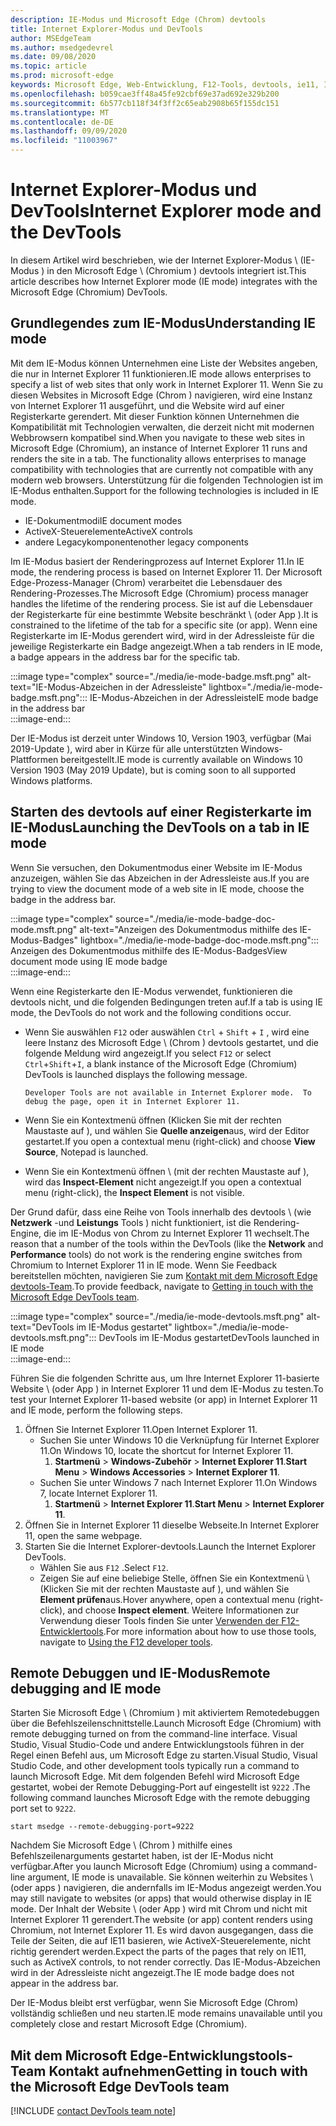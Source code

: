 ```yaml
---
description: IE-Modus und Microsoft Edge (Chrom) devtools
title: Internet Explorer-Modus und DevTools
author: MSEdgeTeam
ms.author: msedgedevrel
ms.date: 09/08/2020
ms.topic: article
ms.prod: microsoft-edge
keywords: Microsoft Edge, Web-Entwicklung, F12-Tools, devtools, ie11, Internet Explorer 11, IE-Modus
ms.openlocfilehash: b059cae3ff48a45fe92cbf69e37ad692e329b200
ms.sourcegitcommit: 6b577cb118f34f3ff2c65eab2908b65f155dc151
ms.translationtype: MT
ms.contentlocale: de-DE
ms.lasthandoff: 09/09/2020
ms.locfileid: "11003967"
---
```

# <span data-ttu-id="c4d99-104">Internet Explorer-Modus und DevTools</span><span class="sxs-lookup"><span data-stu-id="c4d99-104">Internet Explorer mode and the DevTools</span></span>  

<span data-ttu-id="c4d99-105">In diesem Artikel wird beschrieben, wie der Internet Explorer-Modus \ (IE-Modus \) in den Microsoft Edge \ (Chromium \) devtools integriert ist.</span><span class="sxs-lookup"><span data-stu-id="c4d99-105">This article describes how Internet Explorer mode \(IE mode\) integrates with the Microsoft Edge \(Chromium\) DevTools.</span></span>  

## <span data-ttu-id="c4d99-106">Grundlegendes zum IE-Modus</span><span class="sxs-lookup"><span data-stu-id="c4d99-106">Understanding IE mode</span></span>  

<span data-ttu-id="c4d99-107">Mit dem IE-Modus können Unternehmen eine Liste der Websites angeben, die nur in Internet Explorer 11 funktionieren.</span><span class="sxs-lookup"><span data-stu-id="c4d99-107">IE mode allows enterprises to specify a list of web sites that only work in Internet Explorer 11.</span></span>  <span data-ttu-id="c4d99-108">Wenn Sie zu diesen Websites in Microsoft Edge (Chrom \) navigieren, wird eine Instanz von Internet Explorer 11 ausgeführt, und die Website wird auf einer Registerkarte gerendert.  Mit dieser Funktion können Unternehmen die Kompatibilität mit Technologien verwalten, die derzeit nicht mit modernen Webbrowsern kompatibel sind.</span><span class="sxs-lookup"><span data-stu-id="c4d99-108">When you navigate to these web sites in Microsoft Edge \(Chromium\), an instance of Internet Explorer 11 runs and renders the site in a tab.  The functionality allows enterprises to manage compatibility with technologies that are currently not compatible with any modern web browsers.</span></span>  <span data-ttu-id="c4d99-109">Unterstützung für die folgenden Technologien ist im IE-Modus enthalten.</span><span class="sxs-lookup"><span data-stu-id="c4d99-109">Support for the following technologies is included in IE mode.</span></span>  

*   <span data-ttu-id="c4d99-110">IE-Dokumentmodi</span><span class="sxs-lookup"><span data-stu-id="c4d99-110">IE document modes</span></span>  
*   <span data-ttu-id="c4d99-111">ActiveX-Steuerelemente</span><span class="sxs-lookup"><span data-stu-id="c4d99-111">ActiveX controls</span></span>  
*   <span data-ttu-id="c4d99-112">andere Legacykomponenten</span><span class="sxs-lookup"><span data-stu-id="c4d99-112">other legacy components</span></span>  

<span data-ttu-id="c4d99-113">Im IE-Modus basiert der Renderingprozess auf Internet Explorer 11.</span><span class="sxs-lookup"><span data-stu-id="c4d99-113">In IE mode, the rendering process is based on Internet Explorer 11.</span></span>  <span data-ttu-id="c4d99-114">Der Microsoft Edge-Prozess-Manager (Chrom) verarbeitet die Lebensdauer des Rendering-Prozesses.</span><span class="sxs-lookup"><span data-stu-id="c4d99-114">The Microsoft Edge \(Chromium\) process manager handles the lifetime of the rendering process.</span></span>  <span data-ttu-id="c4d99-115">Sie ist auf die Lebensdauer der Registerkarte für eine bestimmte Website beschränkt \ (oder App \).</span><span class="sxs-lookup"><span data-stu-id="c4d99-115">It is constrained to the lifetime of the tab for a specific site \(or app\).</span></span>  <span data-ttu-id="c4d99-116">Wenn eine Registerkarte im IE-Modus gerendert wird, wird in der Adressleiste für die jeweilige Registerkarte ein Badge angezeigt.</span><span class="sxs-lookup"><span data-stu-id="c4d99-116">When a tab renders in IE mode, a badge appears in the address bar for the specific tab.</span></span>  

:::image type="complex" source="./media/ie-mode-badge.msft.png" alt-text="IE-Modus-Abzeichen in der Adressleiste" lightbox="./media/ie-mode-badge.msft.png":::
   <span data-ttu-id="c4d99-118">IE-Modus-Abzeichen in der Adressleiste</span><span class="sxs-lookup"><span data-stu-id="c4d99-118">IE mode badge in the address bar</span></span>  
:::image-end:::  

<span data-ttu-id="c4d99-119">Der IE-Modus ist derzeit unter Windows 10, Version 1903, verfügbar (Mai 2019-Update \), wird aber in Kürze für alle unterstützten Windows-Plattformen bereitgestellt.</span><span class="sxs-lookup"><span data-stu-id="c4d99-119">IE mode is currently available on Windows 10 Version 1903 \(May 2019 Update\), but is coming soon to all supported Windows platforms.</span></span>  

## <span data-ttu-id="c4d99-120">Starten des devtools auf einer Registerkarte im IE-Modus</span><span class="sxs-lookup"><span data-stu-id="c4d99-120">Launching the DevTools on a tab in IE mode</span></span>  

<span data-ttu-id="c4d99-121">Wenn Sie versuchen, den Dokumentmodus einer Website im IE-Modus anzuzeigen, wählen Sie das Abzeichen in der Adressleiste aus.</span><span class="sxs-lookup"><span data-stu-id="c4d99-121">If you are trying to view the document mode of a web site in IE mode, choose the badge in the address bar.</span></span>  

:::image type="complex" source="./media/ie-mode-badge-doc-mode.msft.png" alt-text="Anzeigen des Dokumentmodus mithilfe des IE-Modus-Badges" lightbox="./media/ie-mode-badge-doc-mode.msft.png":::
   <span data-ttu-id="c4d99-123">Anzeigen des Dokumentmodus mithilfe des IE-Modus-Badges</span><span class="sxs-lookup"><span data-stu-id="c4d99-123">View document mode using IE mode badge</span></span>  
:::image-end:::  

<span data-ttu-id="c4d99-124">Wenn eine Registerkarte den IE-Modus verwendet, funktionieren die devtools nicht, und die folgenden Bedingungen treten auf.</span><span class="sxs-lookup"><span data-stu-id="c4d99-124">If a tab is using IE mode, the DevTools do not work and the following conditions occur.</span></span>

*   <span data-ttu-id="c4d99-125">Wenn Sie auswählen `F12` oder auswählen `Ctrl` + `Shift` + `I` , wird eine leere Instanz des Microsoft Edge \ (Chrom \) devtools gestartet, und die folgende Meldung wird angezeigt.</span><span class="sxs-lookup"><span data-stu-id="c4d99-125">If you select `F12` or select `Ctrl`+`Shift`+`I`, a blank instance of the Microsoft Edge \(Chromium\) DevTools is launched displays the following message.</span></span>  
    
    ```text
    Developer Tools are not available in Internet Explorer mode.  To debug the page, open it in Internet Explorer 11.
    ```  
    
*   <span data-ttu-id="c4d99-126">Wenn Sie ein Kontextmenü öffnen (Klicken Sie mit der rechten Maustaste auf \), und wählen Sie **Quelle anzeigen**aus, wird der Editor gestartet.</span><span class="sxs-lookup"><span data-stu-id="c4d99-126">If you open a contextual menu \(right-click\) and choose **View Source**, Notepad is launched.</span></span>  
*   <span data-ttu-id="c4d99-127">Wenn Sie ein Kontextmenü öffnen \ (mit der rechten Maustaste auf \), wird das **Inspect-Element** nicht angezeigt.</span><span class="sxs-lookup"><span data-stu-id="c4d99-127">If you open a contextual menu \(right-click\), the **Inspect Element** is not visible.</span></span>  

<span data-ttu-id="c4d99-128">Der Grund dafür, dass eine Reihe von Tools innerhalb des devtools \ (wie **Netzwerk** -und **Leistungs** Tools \) nicht funktioniert, ist die Rendering-Engine, die im IE-Modus von Chrom zu Internet Explorer 11 wechselt.</span><span class="sxs-lookup"><span data-stu-id="c4d99-128">The reason that a number of the tools within the DevTools \(like the **Network** and **Performance** tools\) do not work is the rendering engine switches from Chromium to Internet Explorer 11 in IE mode.</span></span>  <span data-ttu-id="c4d99-129">Wenn Sie Feedback bereitstellen möchten, navigieren Sie zum [Kontakt mit dem Microsoft Edge devtools-Team](#getting-in-touch-with-the-microsoft-edge-devtools-team).</span><span class="sxs-lookup"><span data-stu-id="c4d99-129">To provide feedback, navigate to [Getting in touch with the Microsoft Edge DevTools team](#getting-in-touch-with-the-microsoft-edge-devtools-team).</span></span>  

:::image type="complex" source="./media/ie-mode-devtools.msft.png" alt-text="DevTools im IE-Modus gestartet" lightbox="./media/ie-mode-devtools.msft.png":::
   <span data-ttu-id="c4d99-131">DevTools im IE-Modus gestartet</span><span class="sxs-lookup"><span data-stu-id="c4d99-131">DevTools launched in IE mode</span></span>  
:::image-end:::  

<span data-ttu-id="c4d99-132">Führen Sie die folgenden Schritte aus, um Ihre Internet Explorer 11-basierte Website \ (oder App \) in Internet Explorer 11 und dem IE-Modus zu testen.</span><span class="sxs-lookup"><span data-stu-id="c4d99-132">To test your Internet Explorer 11-based website \(or app\) in Internet Explorer 11 and IE mode, perform the following steps.</span></span>  

1.  <span data-ttu-id="c4d99-133">Öffnen Sie Internet Explorer 11.</span><span class="sxs-lookup"><span data-stu-id="c4d99-133">Open Internet Explorer 11.</span></span>  
    *   <span data-ttu-id="c4d99-134">Suchen Sie unter Windows 10 die Verknüpfung für Internet Explorer 11.</span><span class="sxs-lookup"><span data-stu-id="c4d99-134">On Windows 10, locate the shortcut for Internet Explorer 11.</span></span>
        1.  <span data-ttu-id="c4d99-135">**Startmenü**  >  **Windows-Zubehör**  >  **Internet Explorer 11**.</span><span class="sxs-lookup"><span data-stu-id="c4d99-135">**Start Menu** > **Windows Accessories** > **Internet Explorer 11**.</span></span>  
    *   <span data-ttu-id="c4d99-136">Suchen Sie unter Windows 7 nach Internet Explorer 11.</span><span class="sxs-lookup"><span data-stu-id="c4d99-136">On Windows 7, locate Internet Explorer 11.</span></span>
        1.  <span data-ttu-id="c4d99-137">**Startmenü**  >  **Internet Explorer 11**.</span><span class="sxs-lookup"><span data-stu-id="c4d99-137">**Start Menu** > **Internet Explorer 11**.</span></span>  
1.  <span data-ttu-id="c4d99-138">Öffnen Sie in Internet Explorer 11 dieselbe Webseite.</span><span class="sxs-lookup"><span data-stu-id="c4d99-138">In Internet Explorer 11, open the same webpage.</span></span>  
1.  <span data-ttu-id="c4d99-139">Starten Sie die Internet Explorer-devtools.</span><span class="sxs-lookup"><span data-stu-id="c4d99-139">Launch the Internet Explorer DevTools.</span></span>  
    *   <span data-ttu-id="c4d99-140">Wählen Sie aus `F12` .</span><span class="sxs-lookup"><span data-stu-id="c4d99-140">Select `F12`.</span></span>  
    *   <span data-ttu-id="c4d99-141">Zeigen Sie auf eine beliebige Stelle, öffnen Sie ein Kontextmenü \ (Klicken Sie mit der rechten Maustaste auf \), und wählen Sie **Element prüfen**aus.</span><span class="sxs-lookup"><span data-stu-id="c4d99-141">Hover anywhere, open a contextual menu \(right-click\), and choose **Inspect element**.</span></span>  <span data-ttu-id="c4d99-142">Weitere Informationen zur Verwendung dieser Tools finden Sie unter [Verwenden der F12-Entwicklertools][PreviousVersionsWindowsInternetExplorerDeveloperSamplesbg182326].</span><span class="sxs-lookup"><span data-stu-id="c4d99-142">For more information about how to use those tools, navigate to [Using the F12 developer tools][PreviousVersionsWindowsInternetExplorerDeveloperSamplesbg182326].</span></span>  

## <span data-ttu-id="c4d99-143">Remote Debuggen und IE-Modus</span><span class="sxs-lookup"><span data-stu-id="c4d99-143">Remote debugging and IE mode</span></span>  

<span data-ttu-id="c4d99-144">Starten Sie Microsoft Edge \ (Chromium \) mit aktiviertem Remotedebuggen über die Befehlszeilenschnittstelle.</span><span class="sxs-lookup"><span data-stu-id="c4d99-144">Launch Microsoft Edge \(Chromium\) with remote debugging turned on from the command-line interface.</span></span>  <span data-ttu-id="c4d99-145">Visual Studio, Visual Studio-Code und andere Entwicklungstools führen in der Regel einen Befehl aus, um Microsoft Edge zu starten.</span><span class="sxs-lookup"><span data-stu-id="c4d99-145">Visual Studio, Visual Studio Code, and other development tools typically run a command to launch Microsoft Edge.</span></span>  <span data-ttu-id="c4d99-146">Mit dem folgenden Befehl wird Microsoft Edge gestartet, wobei der Remote Debugging-Port auf eingestellt ist `9222` .</span><span class="sxs-lookup"><span data-stu-id="c4d99-146">The following command launches Microsoft Edge with the remote debugging port set to `9222`.</span></span>  

```shell
start msedge --remote-debugging-port=9222
```  

<span data-ttu-id="c4d99-147">Nachdem Sie Microsoft Edge \ (Chrom \) mithilfe eines Befehlszeilenarguments gestartet haben, ist der IE-Modus nicht verfügbar.</span><span class="sxs-lookup"><span data-stu-id="c4d99-147">After you launch Microsoft Edge \(Chromium\) using a command-line argument, IE mode is unavailable.</span></span>  <span data-ttu-id="c4d99-148">Sie können weiterhin zu Websites \ (oder apps \) navigieren, die andernfalls im IE-Modus angezeigt werden.</span><span class="sxs-lookup"><span data-stu-id="c4d99-148">You may still navigate to websites \(or apps\) that would otherwise display in IE mode.</span></span> <span data-ttu-id="c4d99-149">Der Inhalt der Website \ (oder App \) wird mit Chrom und nicht mit Internet Explorer 11 gerendert.</span><span class="sxs-lookup"><span data-stu-id="c4d99-149">The website \(or app\) content renders using Chromium, not Internet Explorer 11.</span></span>  <span data-ttu-id="c4d99-150">Es wird davon ausgegangen, dass die Teile der Seiten, die auf IE11 basieren, wie ActiveX-Steuerelemente, nicht richtig gerendert werden.</span><span class="sxs-lookup"><span data-stu-id="c4d99-150">Expect the parts of the pages that rely on IE11, such as ActiveX controls, to not render correctly.</span></span>  <span data-ttu-id="c4d99-151">Das IE-Modus-Abzeichen wird in der Adressleiste nicht angezeigt.</span><span class="sxs-lookup"><span data-stu-id="c4d99-151">The IE mode badge does not appear in the address bar.</span></span>  

<span data-ttu-id="c4d99-152">Der IE-Modus bleibt erst verfügbar, wenn Sie Microsoft Edge (Chrom) vollständig schließen und neu starten.</span><span class="sxs-lookup"><span data-stu-id="c4d99-152">IE mode remains unavailable until you completely close and restart Microsoft Edge \(Chromium\).</span></span>  

## <span data-ttu-id="c4d99-153">Mit dem Microsoft Edge-Entwicklungstools-Team Kontakt aufnehmen</span><span class="sxs-lookup"><span data-stu-id="c4d99-153">Getting in touch with the Microsoft Edge DevTools team</span></span>  

[!INCLUDE [contact DevTools team note](./includes/contact-devtools-team-note.md)]  

<!-- links -->  

[PreviousVersionsWindowsInternetExplorerDeveloperSamplesbg182326]: /previous-versions/windows/internet-explorer/ie-developer/samples/bg182326(v%3dvs.85) "Verwenden der F12-Entwicklertools | Microsoft docs"  